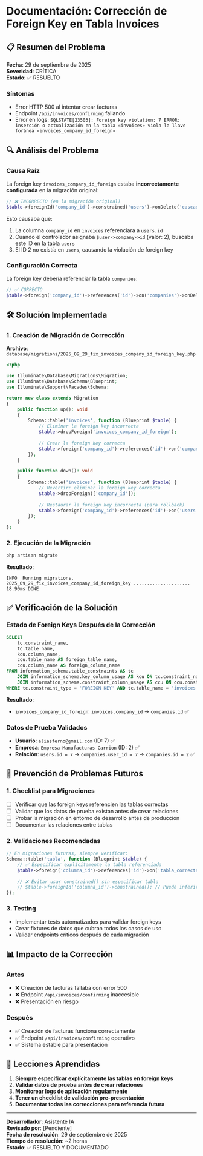 # Documentación: Corrección de Foreign Key en Tabla Invoices

## 📋 Resumen del Problema

**Fecha**: 29 de septiembre de 2025  
**Severidad**: CRÍTICA  
**Estado**: ✅ RESUELTO  

### Síntomas
- Error HTTP 500 al intentar crear facturas
- Endpoint `/api/invoices/confirming` fallando
- Error en logs: `SQLSTATE[23503]: Foreign key violation: 7 ERROR: inserción o actualización en la tabla «invoices» viola la llave foránea «invoices_company_id_foreign»`

## 🔍 Análisis del Problema

### Causa Raíz
La foreign key `invoices_company_id_foreign` estaba **incorrectamente configurada** en la migración original:

```php
// ❌ INCORRECTO (en la migración original)
$table->foreignId('company_id')->constrained('users')->onDelete('cascade');
```

Esto causaba que:
1. La columna `company_id` en `invoices` referenciara a `users.id`
2. Cuando el controlador asignaba `$user->company->id` (valor: 2), buscaba este ID en la tabla `users`
3. El ID 2 no existía en `users`, causando la violación de foreign key

### Configuración Correcta
La foreign key debería referenciar la tabla `companies`:

```php
// ✅ CORRECTO
$table->foreign('company_id')->references('id')->on('companies')->onDelete('cascade');
```

## 🛠️ Solución Implementada

### 1. Creación de Migración de Corrección
**Archivo**: `database/migrations/2025_09_29_fix_invoices_company_id_foreign_key.php`

```php
<?php

use Illuminate\Database\Migrations\Migration;
use Illuminate\Database\Schema\Blueprint;
use Illuminate\Support\Facades\Schema;

return new class extends Migration
{
    public function up(): void
    {
        Schema::table('invoices', function (Blueprint $table) {
            // Eliminar la foreign key incorrecta
            $table->dropForeign('invoices_company_id_foreign');
            
            // Crear la foreign key correcta
            $table->foreign('company_id')->references('id')->on('companies')->onDelete('cascade');
        });
    }

    public function down(): void
    {
        Schema::table('invoices', function (Blueprint $table) {
            // Revertir: eliminar la foreign key correcta
            $table->dropForeign(['company_id']);
            
            // Restaurar la foreign key incorrecta (para rollback)
            $table->foreign('company_id')->references('id')->on('users')->onDelete('cascade');
        });
    }
};
```

### 2. Ejecución de la Migración
```bash
php artisan migrate
```

**Resultado**:
```
INFO  Running migrations.
2025_09_29_fix_invoices_company_id_foreign_key ..................... 18.90ms DONE
```

## ✅ Verificación de la Solución

### Estado de Foreign Keys Después de la Corrección
```sql
SELECT 
    tc.constraint_name,
    tc.table_name,
    kcu.column_name,
    ccu.table_name AS foreign_table_name,
    ccu.column_name AS foreign_column_name
FROM information_schema.table_constraints AS tc 
    JOIN information_schema.key_column_usage AS kcu ON tc.constraint_name = kcu.constraint_name
    JOIN information_schema.constraint_column_usage AS ccu ON ccu.constraint_name = tc.constraint_name
WHERE tc.constraint_type = 'FOREIGN KEY' AND tc.table_name = 'invoices';
```

**Resultado**:
- `invoices_company_id_foreign`: `invoices.company_id` → `companies.id` ✅

### Datos de Prueba Validados
- **Usuario**: `aliasferno@gmail.com` (ID: 7) ✅
- **Empresa**: `Empresa Manufacturas Carrion` (ID: 2) ✅
- **Relación**: `users.id = 7` → `companies.user_id = 7` → `companies.id = 2` ✅

## 🚨 Prevención de Problemas Futuros

### 1. Checklist para Migraciones
- [ ] Verificar que las foreign keys referencien las tablas correctas
- [ ] Validar que los datos de prueba existan antes de crear relaciones
- [ ] Probar la migración en entorno de desarrollo antes de producción
- [ ] Documentar las relaciones entre tablas

### 2. Validaciones Recomendadas
```php
// En migraciones futuras, siempre verificar:
Schema::table('tabla', function (Blueprint $table) {
    // ✅ Especificar explícitamente la tabla referenciada
    $table->foreign('columna_id')->references('id')->on('tabla_correcta');
    
    // ❌ Evitar usar constrained() sin especificar tabla
    // $table->foreignId('columna_id')->constrained(); // Puede inferir mal
});
```

### 3. Testing
- Implementar tests automatizados para validar foreign keys
- Crear fixtures de datos que cubran todos los casos de uso
- Validar endpoints críticos después de cada migración

## 📊 Impacto de la Corrección

### Antes
- ❌ Creación de facturas fallaba con error 500
- ❌ Endpoint `/api/invoices/confirming` inaccesible
- ❌ Presentación en riesgo

### Después
- ✅ Creación de facturas funciona correctamente
- ✅ Endpoint `/api/invoices/confirming` operativo
- ✅ Sistema estable para presentación

## 📝 Lecciones Aprendidas

1. **Siempre especificar explícitamente las tablas en foreign keys**
2. **Validar datos de prueba antes de crear relaciones**
3. **Monitorear logs de aplicación regularmente**
4. **Tener un checklist de validación pre-presentación**
5. **Documentar todas las correcciones para referencia futura**

---

**Desarrollador**: Asistente IA  
**Revisado por**: [Pendiente]  
**Fecha de resolución**: 29 de septiembre de 2025  
**Tiempo de resolución**: ~2 horas  
**Estado**: ✅ RESUELTO Y DOCUMENTADO